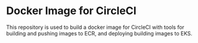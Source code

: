 # Docker Image for CircleCI

This repository is used to build a docker image for CircleCI with tools for building and pushing images to ECR, and deploying building images to EKS.
